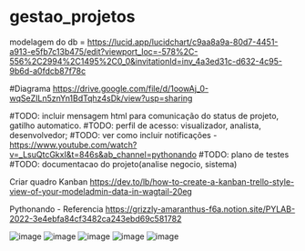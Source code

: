 # gestao_projetos

modelagem do db = https://lucid.app/lucidchart/c9aa8a9a-80d7-4451-a913-e5fb7c13b475/edit?viewport_loc=-578%2C-556%2C2994%2C1495%2C0_0&invitationId=inv_4a3ed31c-d632-4c95-9b6d-a0fdcb87f78c

#Diagrama
https://drive.google.com/file/d/1oowAj_0-wqSeZILn5znYn1BdTqhz4sDk/view?usp=sharing

#TODO: incluir mensagem html para comunicação do status de projeto, gatilho automatico.
#TODO: perfil de acesso: visualizador, analista, desenvolvedor;
#TODO: ver como incluir notificações - https://www.youtube.com/watch?v=_LsuQtcGkxI&t=846s&ab_channel=pythonando
#TODO: plano de testes
#TODO: documentacao do projeto(analise negocio, sistema)

Criar quadro Kanban
https://dev.to/lb/how-to-create-a-kanban-trello-style-view-of-your-modeladmin-data-in-wagtail-20eg

Pythonando - Referencia
https://grizzly-amaranthus-f6a.notion.site/PYLAB-2022-3e4ebfa84cf3482ca243ebd69c581782

![image](https://github.com/RafaelSchneider91/gestao_projetos/assets/62551860/02b388ba-11b8-462c-87df-ce06a2b0bde7)
![image](https://github.com/RafaelSchneider91/gestao_projetos/assets/62551860/a8fc43cf-1bde-494a-ae60-ff1f3f4a6f08)
![image](https://github.com/RafaelSchneider91/gestao_projetos/assets/62551860/f9c6d4d0-c3c0-4d96-8794-5d520c4606f1)
![image](https://github.com/RafaelSchneider91/gestao_projetos/assets/62551860/df35a8ef-c4ef-47b3-9648-f2ef6035bb8f)
![image](https://github.com/RafaelSchneider91/gestao_projetos/assets/62551860/2c734ba1-32a0-494a-94f3-5a493c450287)

